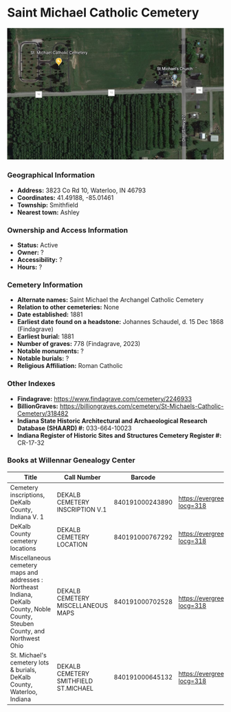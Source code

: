 # Saint Michael Catholic Cemetery

![Saint Michael Catholic Cemetery on Google Earth](https://github.com/FyoAtEPL/DeKalbCemeteries/blob/main/images/mapImages/StMichaelEarth.png "Saint Michael Catholic Cemetery on Google Earth")

### Geographical Information
- **Address:** 3823 Co Rd 10, Waterloo, IN 46793
- **Coordinates:** 41.49188, -85.01461
- **Township:** Smithfield
- **Nearest town:** Ashley

### Ownership and Access Information
- **Status:** Active
- **Owner:** ?
- **Accessibility:** ?
- **Hours:** ?

### Cemetery Information
- **Alternate names:** Saint Michael the Archangel Catholic Cemetery
- **Relation to other cemeteries:** None
- **Date established:** 1881
- **Earliest date found on a headstone:** Johannes Schaudel, d. 15 Dec 1868 (Findagrave)
- **Earliest burial:** 1881
- **Number of graves:** 778 (Findagrave, 2023)
- **Notable monuments:** ?
- **Notable burials:** ?
- **Religious Affiliation:** Roman Catholic

### Other Indexes
- **Findagrave:** https://www.findagrave.com/cemetery/2246933
- **BillionGraves:** https://billiongraves.com/cemetery/St-Michaels-Catholic-Cemetery/318482
- **Indiana State Historic Architectural and Archaeological Research Database (SHAARD) #:** 033-664-10023
- **Indiana Register of Historic Sites and Structures Cemetery Register #:** CR-17-32

### Books at Willennar Genealogy Center

| Title | Call Number | Barcode | Evergreen Record |
| ------------ | ------------ | ------------ | ------------ |
| Cemetery inscriptions, DeKalb County, Indiana V. 1 | DEKALB CEMETERY INSCRIPTION V.1 | 840191000243890 | https://evergreen.lib.in.us/eg/opac/record/20697937?locg=318 |
| DeKalb County cemetery locations | DEKALB CEMETERY LOCATION | 840191000767292 | https://evergreen.lib.in.us/eg/opac/record/20670319?locg=318 |
| Miscellaneous cemetery maps and addresses : Northeast Indiana, DeKalb County, Noble County, Steuben County, and Northwest Ohio | DEKALB CEMETERY MISCELLANEOUS MAPS | 840191000702528 | https://evergreen.lib.in.us/eg/opac/record/20673421?locg=318 |
| St. Michael's cemetery lots & burials, DeKalb County, Waterloo, Indiana | DEKALB CEMETERY SMITHFIELD ST.MICHAEL | 840191000645132 | https://evergreen.lib.in.us/eg/opac/record/20707495?locg=318 |

